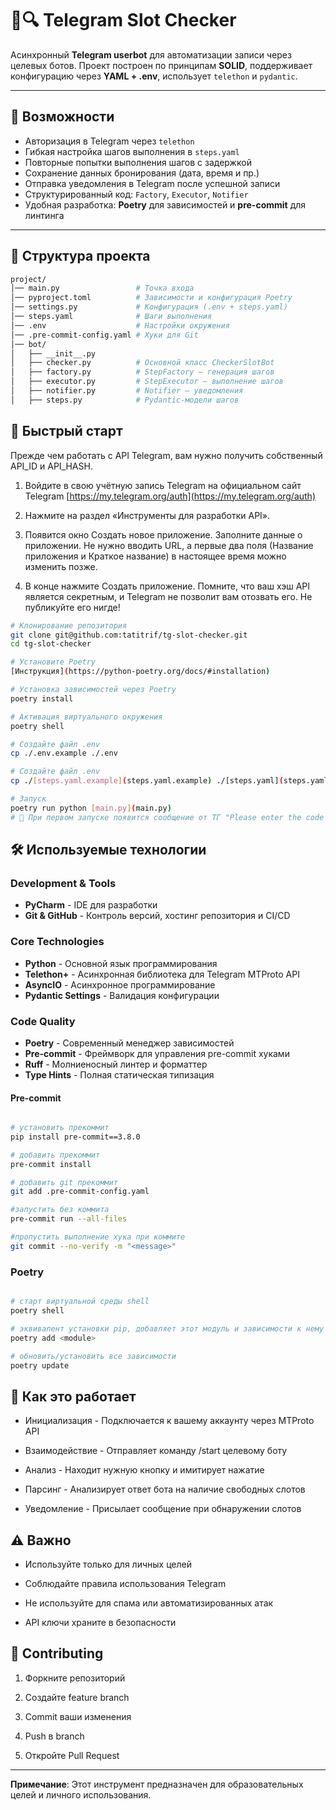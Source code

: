 # 🤖🔍 Telegram Slot Checker

Асинхронный **Telegram userbot** для автоматизации записи через целевых ботов.
Проект построен по принципам **SOLID**, поддерживает конфигурацию через **YAML + .env**, использует `telethon` и `pydantic`.

---

## 🚀 Возможности

- Авторизация в Telegram через `telethon`
- Гибкая настройка шагов выполнения в `steps.yaml`
- Повторные попытки выполнения шагов с задержкой
- Сохранение данных бронирования (дата, время и пр.)
- Отправка уведомления в Telegram после успешной записи
- Структурированный код: `Factory`, `Executor`, `Notifier`
- Удобная разработка: **Poetry** для зависимостей и **pre-commit** для линтинга

---

## 📂 Структура проекта

```bash
project/
│── main.py                 # Точка входа
│── pyproject.toml          # Зависимости и конфигурация Poetry
│── settings.py             # Конфигурация (.env + steps.yaml)
│── steps.yaml              # Шаги выполнения
│── .env                    # Настройки окружения
│── .pre-commit-config.yaml # Хуки для Git
│── bot/
│   ├── __init__.py
│   ├── checker.py          # Основной класс CheckerSlotBot
│   ├── factory.py          # StepFactory — генерация шагов
│   ├── executor.py         # StepExecutor — выполнение шагов
│   ├── notifier.py         # Notifier — уведомления
│   ├── steps.py            # Pydantic-модели шагов
```

## 🚀 Быстрый старт

Прежде чем работать с API Telegram, вам нужно получить собственный API_ID и API_HASH.

1. Войдите в свою учётную запись Telegram на официальном сайт Telegram [https://my.telegram.org/auth](https://my.telegram.org/auth)

2. Нажмите на раздел «Инструменты для разработки API».

3. Появится окно Создать новое приложение. Заполните данные о приложении. Не нужно вводить URL, а первые два поля (Название приложения и Краткое название) в настоящее время можно изменить позже.

4. В конце нажмите Создать приложение. Помните, что ваш хэш API является секретным, и Telegram не позволит вам отозвать его. Не публикуйте его нигде!

```bash
# Клонирование репозитория
git clone git@github.com:tatitrif/tg-slot-checker.git
cd tg-slot-checker

# Установите Poetry
[Инструкция](https://python-poetry.org/docs/#installation)

# Установка зависимостей через Poetry
poetry install

# Активация виртуального окружения
poetry shell

# Создайте файл .env
cp ./.env.example ./.env

# Создайте файл .env
cp ./[steps.yaml.example](steps.yaml.example) ./[steps.yaml](steps.yaml)

# Запуск
poetry run python [main.py](main.py)
# 📌 При первом запуске появится сообщение от ТГ "Please enter the code you received:", к вам придет сообщение от **Telegram** нужно его ввести в приложение. Если введете несколько раз неправильный код ваше приложение заблокирует отправку сообщений на сутки

```

## 🛠️ Используемые технологии

### Development & Tools

- **PyCharm** - IDE для разработки
- **Git & GitHub** - Контроль версий, хостинг репозитория и CI/CD

### Core Technologies

- **Python** - Основной язык программирования
- **Telethon+** - Асинхронная библиотека для Telegram MTProto API
- **AsyncIO** - Асинхронное программирование
- **Pydantic Settings** - Валидация конфигурации

### Code Quality

- **Poetry** - Современный менеджер зависимостей
- **Pre-commit** - Фреймворк для управления pre-commit хуками
- **Ruff** - Молниеносный линтер и форматтер
- **Type Hints** - Полная статическая типизация

#### Pre-commit

```bash

# установить прекоммит
pip install pre-commit==3.8.0

# добавить прекоммит
pre-commit install

# добавить git прекоммит
git add .pre-commit-config.yaml

#запустить без коммита
pre-commit run --all-files

#пропустить выполнение хука при коммите
git commit --no-verify -m "<message>"

```

### Poetry

```bash

# старт виртуальной среды shell
poetry shell

# эквивалент установки pip, добавляет этот модуль и зависимости к нему
poetry add <module>

# обновить/установить все зависимости
poetry update

```

## 🎯 Как это работает

- Инициализация - Подключается к вашему аккаунту через MTProto API

- Взаимодействие - Отправляет команду /start целевому боту

- Анализ - Находит нужную кнопку и имитирует нажатие

- Парсинг - Анализирует ответ бота на наличие свободных слотов

- Уведомление - Присылает сообщение при обнаружении слотов

## ⚠️ Важно

- Используйте только для личных целей

- Соблюдайте правила использования Telegram

- Не используйте для спама или автоматизированных атак

- API ключи храните в безопасности

## 🤝 Contributing

1. Форкните репозиторий

2. Создайте feature branch

3. Commit ваши изменения

4. Push в branch

5. Откройте Pull Request

---

**Примечание**: Этот инструмент предназначен для образовательных целей и личного использования.
